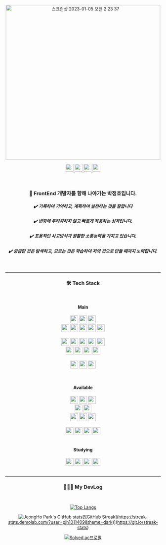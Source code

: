 
<p align="center">
<img width="500" alt="스크린샷 2023-01-05 오전 2 23 37" src="https://user-images.githubusercontent.com/81337674/210613446-3eef8f39-cb2a-4993-b5db-165ece9073ab.png">
</p>



<div align='center'>
  <a href="https://www.notion.so/Hi-I-m-Park-Jeong-Ho-c95dc3cffa3343758aa4f4b115b99eeb">
  <img height="25" src="https://img.shields.io/badge/Notion-000000?style=for-the-badge&logo=Notion&logoColor=white">
  </a>
  <a href="https://velog.io/@pjh1011409">
  <img height="25" src="https://img.shields.io/badge/Velog-20C997?style=for-the-badge&logo=Velog&logoColor=white">
  </a>
  <a href="mailto:pjh31208@naver.com">
   <img height="25" src="https://img.shields.io/badge/Mail-EA4335?style=for-the-badge&logo=Gmail&logoColor=white">
  </a>
  
  <a href="https://www.notion.so/PJH-s-Tech-Library-469d838d709c4015b84023e273901f3c">
  <img height="25" src="https://img.shields.io/badge/Tech Library-0288D1?style=for-the-badge&logo=BookStack&logoColor=white">
  </a>
  </p>
</div>

<br>


<div align='center'>

### 👋 FrontEnd 개발자를 향해 나아가는 박정호입니다.

 ##### ✔️ 기록하여 기억하고, 계획하여 실천하는 것을 잘합니다

 ##### ✔️ 변화에 두려워하지 않고 빠르게 적응하는 성격입니다.

 ##### ✔️ 포용적인 사고방식과 원활한 소통능력을 가지고 있습니다. 

 ##### ✔️ 궁금한 것은 탐색하고, 모르는 것은 학습하여 저의 것으로 만들 때까지 노력합니다.
</div>

<br>

------
<div align='center'>
<h3> 🛠 Tech Stack</h3>
</div>

<br>

<div align='center'>
<h4>   Main</h4>

<img height="25" src="https://img.shields.io/badge/React-61DAFB?style=for-the-badge&logo=React&logoColor=white">
<img height="25" src="https://img.shields.io/badge/Javascript-F7DF1E?style=for-the-badge&logo=Typescript&logoColor=white">
<img height="25" src="https://img.shields.io/badge/Javascript-3178C6?style=for-the-badge&logo=Typescript&logoColor=white">

<br>

<img height="25" src="https://img.shields.io/badge/Next.js-000000?style=for-the-badge&logo=Next.js&logoColor=white">
<img height="25" src="https://img.shields.io/badge/React Query-FF4154?style=for-the-badge&logo=React Query&logoColor=white">
<img height="25" src="https://img.shields.io/badge/Recoil-0075EB?style=for-the-badge&logo=Revolut&logoColor=white">
<img height="25" src="https://img.shields.io/badge/SWR-008CDD?style=for-the-badge&logo=Swiper&logoColor=white">
<img height="25" src="https://img.shields.io/badge/REST API-75AADB?style=for-the-badge&logo=RStudio&logoColor=white">     

<br>
<br>

<img height="25" src="https://img.shields.io/badge/HTML5-E34F26?style=for-the-badge&logo=HTML5&logoColor=white">
<img height="25" src="https://img.shields.io/badge/CSS3-1572B6?style=for-the-badge&logo=CSS3&logoColor=white">
<img height="25" src="https://img.shields.io/badge/Sass-CC6699?style=for-the-badge&logo=Sass&logoColor=white">
<img height="25" src="https://img.shields.io/badge/Tailwind CSS-06B6D4?style=for-the-badge&logo=TailwindCSS&logoColor=white">
<img height="25" src="https://img.shields.io/badge/Styled components-DB7093?style=for-the-badge&logo=Styled components&logoColor=white">

<br>
<img height="25" src="https://img.shields.io/badge/Webpack-8DD6F9?style=for-the-badge&logo=Webpack&logoColor=white">
<img height="25" src="https://img.shields.io/badge/Prettier-F7B93E?style=for-the-badge&logo=Prettier&logoColor=white">
<img height="25" src="https://img.shields.io/badge/ESLint-4B32C3?style=for-the-badge&logo=ESLint&logoColor=white">
<img height="25" src="https://img.shields.io/badge/MSW-D9272E.svg?style=for-the-badge&logo=MEGA&logoColor=%2361DAFB">
  
<br>
<br>

<img height="25" src="https://img.shields.io/badge/Visual%20Studio%20Code-0078d7.svg?style=for-the-badge&logo=visual-studio-code&logoColor=white">
<img height="25" src="https://img.shields.io/badge/git-%23F05033.svg?style=for-the-badge&logo=git&logoColor=white">
<img height="25" src="https://img.shields.io/badge/github-%23121011.svg?style=for-the-badge&logo=github&logoColor=white">

</p>

<br>

<h4>  Available  </h4>

<img height="25" src="https://img.shields.io/badge/node.js-6DA55F?style=for-the-badge&logo=node.js&logoColor=white">
<img height="25" src="https://img.shields.io/badge/express.js-%23404d59.svg?style=for-the-badge&logo=express&logoColor=%2361DAFB">
<img height="25" src="https://img.shields.io/badge/Firebase-FFCA28?style=for-the-badge&&logo=Firebase&logoColor=orange">

<br>

<img height="25" src="https://img.shields.io/badge/PostgreSQL-4169E1?style=for-the-badge&logo=PostgreSQL&logoColor=white">
<img height="25" src="https://img.shields.io/badge/GraphQL-E10098?style=for-the-badge&logo=GraphQL&logoColor=white"> 

<br>

<img height="25" src="https://img.shields.io/badge/Vite-646CFF?style=for-the-badge&logo=Vite&logoColor=white">
<img height="25" src="https://img.shields.io/badge/Apollo GraphQL-311C87?style=for-the-badge&logo=Apollo GraphQL&logoColor=white">
<img height="25" src="https://img.shields.io/badge/JSON Web Tokens-000000?style=for-the-badge&logo=JSON Web Tokens&logoColor=white">

  
<br>
<br>

<img height="25" src="https://img.shields.io/badge/Vercel-000000?style=for-the-badge&logo=Vercel&logoColor=white">
<img height="25" src="https://img.shields.io/badge/Heroku-430098?style=for-the-badge&logo=Heroku&logoColor=white">
<img height="25" src="https://img.shields.io/badge/Amazon EC2-FF9900?style=for-the-badge&logo=Amazon EC2&logoColor=white">
<img height="25" src="https://img.shields.io/badge/Docker-2496ED?style=for-the-badge&logo=Docker&logoColor=white">

<br>
<br>

<h4>  Studying  </h4>
<img height="25" src="https://img.shields.io/badge/Flutter-02569B?style=for-the-badge&logo=Flutter&logoColor=white">
<img height="25" src="https://img.shields.io/badge/Dart-0175C2?style=for-the-badge&logo=Dart&logoColor=white">
<img height="25" src="https://img.shields.io/badge/git Flow-%23F05033.svg?style=for-the-badge&logo=git&logoColor=white">
<img height="25" src="https://img.shields.io/badge/BFF-7957D5?style=for-the-badge&logo=Buefy&logoColor=white">

</div>


<br>

------

<div align='center'>
<h3>👨🏻‍💻 My DevLog</h3>
</div>

<br>

<div align='center'>



[![Top Langs](https://github-readme-stats.vercel.app/api/top-langs/?username=pjh1011409&layout=compact&show_icons=&theme=radical)](https://github.com/anuraghazra/github-readme-stats)

</div>



<div align='center'>

![JeongHo Park's GitHub stats](https://github-readme-stats.vercel.app/api?username=pjh1011409&show_icons=true&theme=radical&height="100")[![GitHub Streak](https://streak-stats.demolab.com/?user=pjh1011409&theme=dark)](https://git.io/streak-stats)

</div>

<div align='center'>

[![Solved.ac프로필](http://mazassumnida.wtf/api/v2/generate_badge?boj=pjh1011409)](https://solved.ac/pjh1011409)

</div>



<br>






